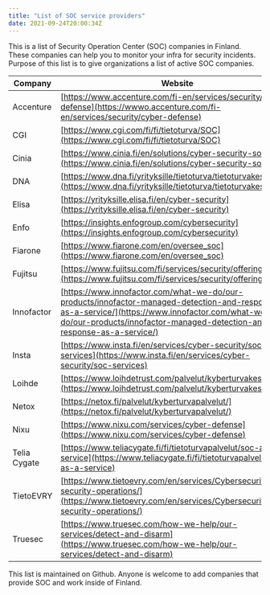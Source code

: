 ```yaml
---
title: "List of SOC service providers"
date: 2021-09-24T20:00:34Z
---
```


This is a list of Security Operation Center (SOC) companies in Finland. These companies can help you to monitor your infra for security incidents. Purpose of this list is to give organizations a list of active SOC companies. 

| Company | Website | Notes | 
|---|---|---|
|Accenture | [https://www.accenture.com/fi-en/services/security/cyber-defense](https://wwwo.accenture.com/fi-en/services/security/cyber-defense) |
|CGI | [https://www.cgi.com/fi/fi/tietoturva/SOC](https://www.cgi.com/fi/fi/tietoturva/SOC)
|Cinia | [https://www.cinia.fi/en/solutions/cyber-security-solutions](https://www.cinia.fi/en/solutions/cyber-security-solutions)
|DNA | [https://www.dna.fi/yrityksille/tietoturva/tietoturvakeskus](https://www.dna.fi/yrityksille/tietoturva/tietoturvakeskus)
|Elisa | [https://yrityksille.elisa.fi/en/cyber-security](https://yrityksille.elisa.fi/en/cyber-security)
|Enfo|[https://insights.enfogroup.com/cybersecurity](https://insights.enfogroup.com/cybersecurity)
|Fiarone | [https://www.fiarone.com/en/oversee_soc](https://www.fiarone.com/en/oversee_soc)
|Fujitsu | [https://www.fujitsu.com/fi/services/security/offerings/soc/](https://www.fujitsu.com/fi/services/security/offerings/soc/)
|Innofactor | [https://www.innofactor.com/what-we-do/our-products/innofactor-managed-detection-and-response-as-a-service/](https://www.innofactor.com/what-we-do/our-products/innofactor-managed-detection-and-response-as-a-service/) |
|Insta | [https://www.insta.fi/en/services/cyber-security/soc-services](https://www.insta.fi/en/services/cyber-security/soc-services) |
|Loihde | [https://www.loihdetrust.com/palvelut/kyberturvakeskus/](https://www.loihdetrust.com/palvelut/kyberturvakeskus/)
|Netox | [https://netox.fi/palvelut/kyberturvapalvelut/](https://netox.fi/palvelut/kyberturvapalvelut/) |
|Nixu |[https://www.nixu.com/services/cyber-defense](https://www.nixu.com/services/cyber-defense) |
|Telia Cygate | [https://www.teliacygate.fi/fi/tietoturvapalvelut/soc-as-a-service](https://www.teliacygate.fi/fi/tietoturvapalvelut/soc-as-a-service) |
|TietoEVRY | [https://www.tietoevry.com/en/services/Cybersecurity/agile-security-operations/](https://www.tietoevry.com/en/services/Cybersecurity/agile-security-operations/) |
|Truesec | [https://www.truesec.com/how-we-help/our-services/detect-and-disarm](https://www.truesec.com/how-we-help/our-services/detect-and-disarm) |

This list is maintained on Github. Anyone is welcome to add companies that provide SOC and work inside of Finland.
